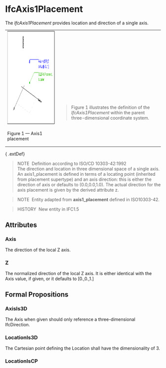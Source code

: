 # IfcAxis1Placement

The _IfcAxis1Placement_ provides location and direction of a single axis.

<table>
 <tr>
  <td><img src="../../../../figures/ifcaxis1placement-layout1.gif" alt="axis1 placement" width="400" height="300" border="0">
  </td>
  <td style="vertical-align:bottom"><blockquote class="note">
   Figure 1 illustrates the definition of the <em>IfcAxis1Placement</em> within the parent three-dimensional coordinate system.
   </blockquote>
  </td>
 </tr>
 <tr>
  <td><p class="figure">Figure 1 &mdash; Axis1 placement</p>
  </td>
 </tr>
</table>

{ .extDef}
> NOTE&nbsp; Definition according to ISO/CD 10303-42:1992  
> The direction and location in three dimensional space of a single axis. An axis1_placement is defined in terms of a locating point (inherited from placement supertype) and an axis direction: this is either the direction of axis or defaults to (0.0,0.0,1.0). The actual direction for the axis placement is given by the derived attribute z.

> NOTE&nbsp; Entity adapted from **axis1_placement** defined in ISO10303-42.

> HISTORY&nbsp; New entity in IFC1.5

## Attributes

### Axis
The direction of the local Z axis.

### Z
The normalized direction of the local Z axis. It is either identical with the Axis value, if given, or it defaults to [0.,0.,1.]

## Formal Propositions

### AxisIs3D
The Axis when given should only reference a three-dimensional IfcDirection.

### LocationIs3D
The Cartesian point defining the Location shall have the dimensionality of 3.

### LocationIsCP

